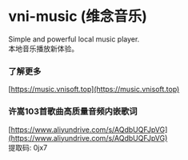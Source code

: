 # vni-music (维念音乐)
Simple and powerful local music player.  
本地音乐播放新体验。

### 了解更多
[https://music.vnisoft.top](https://music.vnisoft.top)

### 许嵩103首歌曲高质量音频内嵌歌词
[https://www.aliyundrive.com/s/AQdbUQFJpVG](https://www.aliyundrive.com/s/AQdbUQFJpVG)  
提取码: 0jx7
